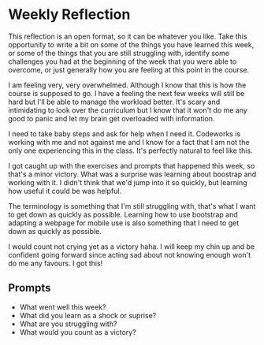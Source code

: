 # Weekly Reflection
This reflection is an open format, so it can be whatever you like. Take this opportunity to write a bit on some of the things you have learned this week, or some of the things that you are still struggling with, identify some challenges you had at the beginning of the week that you were able to overcome, or just generally how you are feeling at this point in the course.

I am feeling very, very overwhelmed. Although I know that this is how the course is supposed to go. I have a feeling the next few weeks will still be hard but I'll be able to manage the workload better. It's scary and intimidating to look over the curriculum but I know that it won't do me any good to panic and let my brain get overloaded with information. 

I need to take baby steps and ask for help when I need it. Codeworks is working with me and not against me and I know for a fact that I am not the only one experiencing this in the class. It's perfectly natural to feel like this. 

I got caught up with the exercises and prompts that happened this week, so that's a minor victory. What was a surprise was learning about boostrap and working with it. I didn't think that we'd jump into it so quickly, but learning how useful it could be was helpful. 

The terminology is something that I'm still struggling with, that's what I want to get down as quickly as possible. Learning how to use bootstrap and adapting a webpage for mobile use is also something that I need to get down as quickly as possible. 

I would count not crying yet as a victory haha. I will keep my chin up and be confident going forward since acting sad about not knowing enough won't do me any favours. I got this!

## Prompts
- What went well this week?
- What did you learn as a shock or suprise?
- What are you struggling with?
- What would you count as a victory?